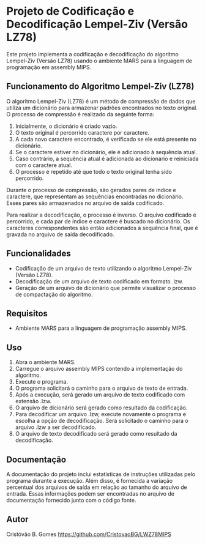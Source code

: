 # Projeto de Codificação e Decodificação Lempel-Ziv (Versão LZ78)

Este projeto implementa a codificação e decodificação do algoritmo Lempel-Ziv (Versão LZ78) usando o ambiente MARS para a linguagem de programação em assembly MIPS.

## Funcionamento do Algoritmo Lempel-Ziv (LZ78)

O algoritmo Lempel-Ziv (LZ78) é um método de compressão de dados que utiliza um dicionário para armazenar padrões encontrados no texto original. O processo de compressão é realizado da seguinte forma:

1. Inicialmente, o dicionário é criado vazio.
2. O texto original é percorrido caractere por caractere.
3. A cada novo caractere encontrado, é verificado se ele está presente no dicionário.
4. Se o caractere estiver no dicionário, ele é adicionado à sequência atual.
5. Caso contrário, a sequência atual é adicionada ao dicionário e reiniciada com o caractere atual.
6. O processo é repetido até que todo o texto original tenha sido percorrido.

Durante o processo de compressão, são gerados pares de índice e caractere, que representam as sequências encontradas no dicionário. Esses pares são armazenados no arquivo de saída codificado.

Para realizar a decodificação, o processo é inverso. O arquivo codificado é percorrido, e cada par de índice e caractere é buscado no dicionário. Os caracteres correspondentes são então adicionados à sequência final, que é gravada no arquivo de saída decodificado.

## Funcionalidades

- Codificação de um arquivo de texto utilizando o algoritmo Lempel-Ziv (Versão LZ78).
- Decodificação de um arquivo de texto codificado em formato .lzw.
- Geração de um arquivo de dicionário que permite visualizar o processo de compactação do algoritmo.

## Requisitos

- Ambiente MARS para a linguagem de programação assembly MIPS.

## Uso

1. Abra o ambiente MARS.
2. Carregue o arquivo assembly MIPS contendo a implementação do algoritmo.
3. Execute o programa.
4. O programa solicitará o caminho para o arquivo de texto de entrada.
5. Após a execução, será gerado um arquivo de texto codificado com extensão .lzw.
6. O arquivo de dicionário será gerado como resultado da codificação.
7. Para decodificar um arquivo .lzw, execute novamente o programa e escolha a opção de decodificação. Será solicitado o caminho para o arquivo .lzw a ser decodificado.
8. O arquivo de texto decodificado será gerado como resultado da decodificação.

## Documentação

A documentação do projeto inclui estatísticas de instruções utilizadas pelo programa durante a execução. Além disso, é fornecida a variação percentual dos arquivos de saída em relação ao tamanho do arquivo de entrada. Essas informações podem ser encontradas no arquivo de documentação fornecido junto com o código fonte.

## Autor

Cristóvão B. Gomes https://github.com/CristovaoBG/LWZ78MIPS


